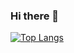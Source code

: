 ### Hi there 👋

[![Top Langs](https://github-readme-stats.vercel.app/api/top-langs/?username=Jueuunn7)](https://github.com/anuraghazra/github-readme-stats)

<!--
**Jueuunn7/Jueuunn7** is a ✨ _special_ ✨ repository because its `README.md` (this file) appears on your GitHub profile.

Here are some ideas to get you started:

- 🔭 I’m currently working on ...
- 🌱 I’m currently learning ...
- 👯 I’m looking to collaborate on ...
- 🤔 I’m looking for help with ...
- 💬 Ask me about ...
- 📫 How to reach me: ...
- 😄 Pronouns: ...
- ⚡ Fun fact: ...
-->
